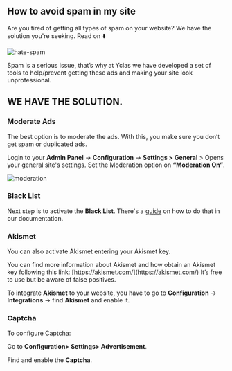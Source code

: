 ## How to avoid spam in my site

Are you tired of getting all types of spam on your website? We have the solution you're seeking. Read on  ⬇️

![hate-spam](https://user-images.githubusercontent.com/55290441/80505840-8b58ee80-897d-11ea-9daa-788967714fa1.png)

Spam is a serious issue, that’s why at Yclas we have developed a set of tools to help/prevent getting these ads and making your site look unprofessional.

## WE HAVE THE SOLUTION.

### Moderate Ads

The best option is to moderate the ads. With this, you make sure you don’t get spam or duplicated ads.

Login to your **Admin Panel** ->  **Configuration** -> **Settings > General**  > Opens your general site's settings. Set the Moderation option on **“Moderation On”**.

![moderation](https://raw.githubusercontent.com/yclas/guides/master/images/moderation.png)



### Black List

Next step is to activate the **Black List**. There's a [guide](Plugins-activate-black-list.md) on how to do that in our documentation.

### Akismet

You can also activate Akismet entering your Akismet key.

  You can find more information about Akismet and how obtain an Akismet key following this link:  [https://akismet.com/](https://akismet.com/)  It’s free to use but be aware of false positives.
  
To integrate **Akismet** to your website, you have to go to **Configuration** -> **Integrations** -> find **Akismet** and enable it.  

### Captcha
To configure Captcha:

Go to  **Configuration> Settings> Advertisement**.

Find and enable the **Captcha**.


